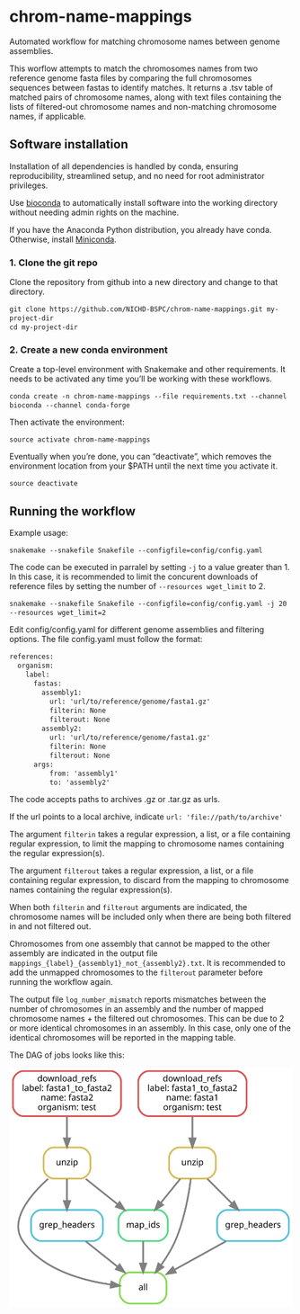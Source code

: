 # chrom-name-mappings
Automated workflow for matching chromosome names between genome assemblies.

This worflow attempts to match the chromosomes names from two reference genome fasta files by comparing the full chromosomes  sequences between fastas to identify matches. It returns a .tsv table of matched pairs of chromosome names, along with text files containing the lists of filtered-out chromosome names and non-matching chromosome names, if applicable.

## Software installation

Installation of all dependencies is handled by conda, ensuring reproducibility, streamlined setup, and no need for root administrator privileges.

Use [bioconda](https://bioconda.github.io/) to automatically install software into the working directory without needing admin rights on the machine.

If you have the Anaconda Python distribution, you already have conda. Otherwise, install [Miniconda](https://conda.io/miniconda.html).

### 1. Clone the git repo

Clone the repository from github into a new directory and change to that directory.
```
git clone https://github.com/NICHD-BSPC/chrom-name-mappings.git my-project-dir
cd my-project-dir
```

### 2. Create a new conda environment

Create a top-level environment with Snakemake and other requirements. It needs to be activated any time you’ll be working with these workflows.
```
conda create -n chrom-name-mappings --file requirements.txt --channel bioconda --channel conda-forge
```

Then activate the environment:
```
source activate chrom-name-mappings
```

Eventually when you’re done, you can “deactivate”, which removes the environment location from your $PATH until the next time you activate it.
```
source deactivate
```

## Running the workflow

Example usage:
```
snakemake --snakefile Snakefile --configfile=config/config.yaml
```

The code can be executed in parralel by setting `-j` to a value greater than 1. In this case, it is recommended to limit the concurent downloads of reference files by setting the number of `--resources wget_limit` to 2.
```
snakemake --snakefile Snakefile --configfile=config/config.yaml -j 20 --resources wget_limit=2
```

Edit config/config.yaml for different genome assemblies and filtering options. The file config.yaml must follow the format:
```
references:
  organism:
    label:
      fastas:
        assembly1:
          url: 'url/to/reference/genome/fasta1.gz'
          filterin: None
          filterout: None
        assembly2:
          url: 'url/to/reference/genome/fasta1.gz'
          filterin: None
          filterout: None
      args:
          from: 'assembly1'
          to: 'assembly2'
```
The code accepts paths to archives .gz or .tar.gz as urls.

If the url points to a local archive, indicate `url: 'file://path/to/archive'`

The argument `filterin` takes a regular expression, a list, or a file containing regular expression, to limit the mapping to chromosome names containing the regular expression(s).

The argument `filterout` takes a regular expression, a list, or a file containing regular expression, to discard from the mapping to chromosome names containing the regular expression(s).

When both `filterin` and `filterout` arguments are indicated, the chromosome names will be included only when there are being both filtered in and not filtered out.

Chromosomes from one assembly that cannot be mapped to the other assembly are indicated in the output file `mappings_{label}_{assembly1}_not_{assembly2}.txt`. It is recommended to add the unmapped chromosomes to the `filterout` parameter before running the workflow again.

The output file `log_number_mismatch` reports mismatches between the number of chromosomes in an assembly and the number of mapped chromosome names + the filtered out chromosomes. This can be due to 2 or more identical chromosomes in an assembly. In this case, only one of the identical chromosomes will be reported in the mapping table.

The DAG of jobs looks like this:

![DAG_chrom-name-mapings](/dag.svg)
